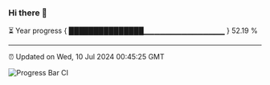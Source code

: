 ### Hi there 👋

⏳ Year progress { ███████████████▁▁▁▁▁▁▁▁▁▁▁▁▁▁▁ } 52.19 %

---

⏰ Updated on Wed, 10 Jul 2024 00:45:25 GMT

![Progress Bar CI](https://github.com/code-lakshay/GitHub-Actions-Demo/workflows/Progress%20Bar%20CI/badge.svg)
